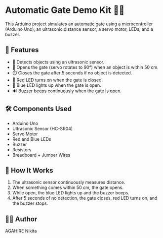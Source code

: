 # Automatic Gate Demo Kit 🚗🔐

This Arduino project simulates an automatic gate using a microcontroller (Arduino Uno), an ultrasonic distance sensor, a servo motor, LEDs, and a buzzer.

## 🎯 Features

- 🚶 Detects objects using an ultrasonic sensor.
- 🚪 Opens the gate (servo rotates to 90°) when an object is within 50 cm.
- ⏱️ Closes the gate after 5 seconds if no object is detected.
- 🔴 Red LED turns on when the gate is closed.
- 🔵 Blue LED lights up when the gate is open.
- 🔊 Buzzer beeps continuously when the gate is open.

## 🛠️ Components Used

- Arduino Uno
- Ultrasonic Sensor (HC-SR04)
- Servo Motor
- Red and Blue LEDs
- Buzzer
- Resistors
- Breadboard + Jumper Wires

## 🧠 How It Works

1. The ultrasonic sensor continuously measures distance.
2. When something comes within 50 cm, the gate opens.
3. While open, the blue LED lights up and the buzzer beeps.
4. After 5 seconds of no detection, the gate closes, red LED turns on, and the buzzer stops.

## 👨‍💻 Author

AGAHIRE Nikita 
